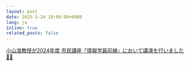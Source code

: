 ```yaml
---
layout: post
date: 2025-3-24 10:00:00+0900
lang: ja
inline: true
related_posts: false
---
```


[小山准教授が2024年度 市民講座「情報学最前線」において講演を行いました 🧑‍🏫](https://www.nii.ac.jp/event/shimin/2024/#6th)
